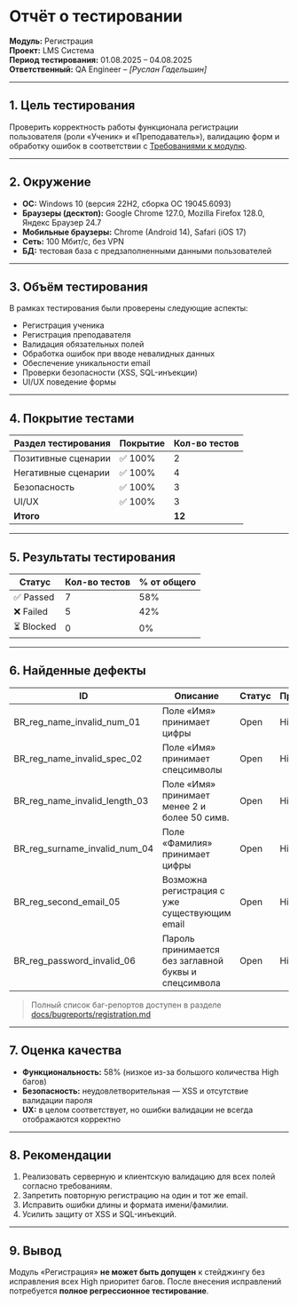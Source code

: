 # Отчёт о тестировании  
**Модуль:** Регистрация  
**Проект:** LMS Система  
**Период тестирования:** 01.08.2025 – 04.08.2025  
**Ответственный:** QA Engineer – *[Руслан Гадельшин]*  

---

## 1. Цель тестирования
Проверить корректность работы функционала регистрации пользователя (роли «Ученик» и «Преподаватель»), валидацию форм и обработку ошибок в соответствии с [Требованиями к модулю](docs/modules/requirements/registration&login_requirements.md).

---

## 2. Окружение
- **ОС:** Windows 10 (версия 22H2, сборка ОС 19045.6093)  
- **Браузеры (десктоп):** Google Chrome 127.0, Mozilla Firefox 128.0, Яндекс Браузер 24.7  
- **Мобильные браузеры:** Chrome (Android 14), Safari (iOS 17)  
- **Сеть:** 100 Мбит/с, без VPN  
- **БД:** тестовая база с предзаполненными данными пользователей

---

## 3. Объём тестирования
В рамках тестирования были проверены следующие аспекты:
- Регистрация ученика  
- Регистрация преподавателя  
- Валидация обязательных полей  
- Обработка ошибок при вводе невалидных данных  
- Обеспечение уникальности email  
- Проверки безопасности (XSS, SQL-инъекции)  
- UI/UX поведение формы  

---

## 4. Покрытие тестами
| Раздел тестирования       | Покрытие | Кол-во тестов |
|---------------------------|----------|---------------|
| Позитивные сценарии       | ✅ 100%  | 2             |
| Негативные сценарии       | ✅ 100%  | 4             |
| Безопасность              | ✅ 100%  | 3             |
| UI/UX                     | ✅ 100%  | 3             |
| **Итого**                 |          | **12**        |

---

## 5. Результаты тестирования
| Статус      | Кол-во тестов | % от общего |
|-------------|---------------|-------------|
| ✅ Passed   | 7             | 58%         |
| ❌ Failed   | 5             | 42%         |
| ⏳ Blocked  | 0             | 0%          |

---

## 6. Найденные дефекты
| ID          | Описание                                                    | Статус | Приоритет |
|-------------|-------------------------------------------------------------|--------|-----------|
| BR_reg_name_invalid_num_01   | Поле «Имя» принимает цифры                  | Open   | High      |
| BR_reg_name_invalid_spec_02  | Поле «Имя» принимает спецсимволы            | Open   | High      |
| BR_reg_name_invalid_length_03| Поле «Имя» принимает менее 2 и более 50 симв.| Open   | High      |
| BR_reg_surname_invalid_num_04| Поле «Фамилия» принимает цифры               | Open   | High      |
| BR_reg_second_email_05       | Возможна регистрация с уже существующим email| Open   | High      |
| BR_reg_password_invalid_06   | Пароль принимается без заглавной буквы и спецсимвола | Open | High |

> Полный список баг-репортов доступен в разделе [docs/bugreports/registration.md](docs/modules/registration/registration_bugreports.md)

---

## 7. Оценка качества
- **Функциональность:** 58% (низкое из-за большого количества High багов)  
- **Безопасность:** неудовлетворительная — XSS и отсутствие валидации пароля  
- **UX:** в целом соответствует, но ошибки валидации не всегда отображаются корректно  

---

## 8. Рекомендации
1. Реализовать серверную и клиентскую валидацию для всех полей согласно требованиям.  
2. Запретить повторную регистрацию на один и тот же email.  
3. Исправить ошибки длины и формата имени/фамилии.  
4. Усилить защиту от XSS и SQL-инъекций.  

---

## 9. Вывод
Модуль «Регистрация» **не может быть допущен** к стейджингу без исправления всех High приоритет багов. После внесения исправлений потребуется **полное регрессионное тестирование**.
